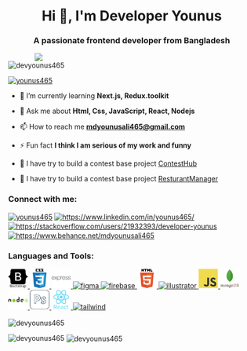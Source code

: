 <h1 align="center">Hi 👋, I'm Developer Younus</h1>
<h3 align="center">A passionate frontend developer from Bangladesh</h3>

  <img src="https://i.ibb.co/YjYFvBw/4717a813263f471b0def42d70c835ad5.gif" width="450px" align="right" >

<p align="left"> <img src="https://komarev.com/ghpvc/?username=devyounus465&label=Profile%20views&color=0e75b6&style=flat" alt="devyounus465" /> </p>



<p align="left"> <a href="https://twitter.com/younus465" target="blank"><img src="https://img.shields.io/twitter/follow/younus465?logo=twitter&style=for-the-badge" alt="younus465" /></a> </p>

- 🌱 I’m currently learning **Next.js, Redux.toolkit**

- 💬 Ask me about **Html, Css, JavaScript, React, Nodejs**

- 📫 How to reach me **mdyounusali465@gmail.com**

- ⚡ Fun fact **I think I am serious of my work and funny**
- 🔭 I have try to build a contest base project [ContestHub](https://contesthub-8e1e8.web.app/)
- 🔭 I have try to build a contest base project [ResturantManager](https://restaurant-manage-23aad.web.app/)


<h3 align="left">Connect with me:</h3>
<p align="left">
<a href="https://twitter.com/younus465" target="blank"><img align="center" src="https://raw.githubusercontent.com/rahuldkjain/github-profile-readme-generator/master/src/images/icons/Social/twitter.svg" alt="younus465" height="30" width="40" /></a>
<a href="https://linkedin.com/in/https://www.linkedin.com/in/younus465/" target="blank"><img align="center" src="https://raw.githubusercontent.com/rahuldkjain/github-profile-readme-generator/master/src/images/icons/Social/linked-in-alt.svg" alt="https://www.linkedin.com/in/younus465/" height="30" width="40" /></a>
<a href="https://stackoverflow.com/users/https://stackoverflow.com/users/21932393/developer-younus" target="blank"><img align="center" src="https://raw.githubusercontent.com/rahuldkjain/github-profile-readme-generator/master/src/images/icons/Social/stack-overflow.svg" alt="https://stackoverflow.com/users/21932393/developer-younus" height="30" width="40" /></a>
<a href="https://www.behance.net/https://www.behance.net/mdyounusali465" target="blank"><img align="center" src="https://raw.githubusercontent.com/rahuldkjain/github-profile-readme-generator/master/src/images/icons/Social/behance.svg" alt="https://www.behance.net/mdyounusali465" height="30" width="40" /></a>
</p>

<h3 align="left">Languages and Tools:</h3>
<p align="left"> <a href="https://getbootstrap.com" target="_blank" rel="noreferrer"> <img src="https://raw.githubusercontent.com/devicons/devicon/master/icons/bootstrap/bootstrap-plain-wordmark.svg" alt="bootstrap" width="40" height="40"/> </a> <a href="https://www.w3schools.com/css/" target="_blank" rel="noreferrer"> <img src="https://raw.githubusercontent.com/devicons/devicon/master/icons/css3/css3-original-wordmark.svg" alt="css3" width="40" height="40"/> </a> <a href="https://expressjs.com" target="_blank" rel="noreferrer"> <img src="https://raw.githubusercontent.com/devicons/devicon/master/icons/express/express-original-wordmark.svg" alt="express" width="40" height="40"/> </a> <a href="https://www.figma.com/" target="_blank" rel="noreferrer"> <img src="https://www.vectorlogo.zone/logos/figma/figma-icon.svg" alt="figma" width="40" height="40"/> </a> <a href="https://firebase.google.com/" target="_blank" rel="noreferrer"> <img src="https://www.vectorlogo.zone/logos/firebase/firebase-icon.svg" alt="firebase" width="40" height="40"/> </a> <a href="https://www.w3.org/html/" target="_blank" rel="noreferrer"> <img src="https://raw.githubusercontent.com/devicons/devicon/master/icons/html5/html5-original-wordmark.svg" alt="html5" width="40" height="40"/> </a> <a href="https://www.adobe.com/in/products/illustrator.html" target="_blank" rel="noreferrer"> <img src="https://www.vectorlogo.zone/logos/adobe_illustrator/adobe_illustrator-icon.svg" alt="illustrator" width="40" height="40"/> </a> <a href="https://developer.mozilla.org/en-US/docs/Web/JavaScript" target="_blank" rel="noreferrer"> <img src="https://raw.githubusercontent.com/devicons/devicon/master/icons/javascript/javascript-original.svg" alt="javascript" width="40" height="40"/> </a> <a href="https://www.mongodb.com/" target="_blank" rel="noreferrer"> <img src="https://raw.githubusercontent.com/devicons/devicon/master/icons/mongodb/mongodb-original-wordmark.svg" alt="mongodb" width="40" height="40"/> </a> <a href="https://nodejs.org" target="_blank" rel="noreferrer"> <img src="https://raw.githubusercontent.com/devicons/devicon/master/icons/nodejs/nodejs-original-wordmark.svg" alt="nodejs" width="40" height="40"/> </a> <a href="https://www.photoshop.com/en" target="_blank" rel="noreferrer"> <img src="https://raw.githubusercontent.com/devicons/devicon/master/icons/photoshop/photoshop-line.svg" alt="photoshop" width="40" height="40"/> </a> <a href="https://reactjs.org/" target="_blank" rel="noreferrer"> <img src="https://raw.githubusercontent.com/devicons/devicon/master/icons/react/react-original-wordmark.svg" alt="react" width="40" height="40"/> </a> <a href="https://tailwindcss.com/" target="_blank" rel="noreferrer"> <img src="https://www.vectorlogo.zone/logos/tailwindcss/tailwindcss-icon.svg" alt="tailwind" width="40" height="40"/> </a> </p>


<p><img align="center" src="https://github-readme-streak-stats.herokuapp.com/?user=devyounus465&" alt="devyounus465" /></p>

<p><img align="left" src="https://github-readme-stats.vercel.app/api/top-langs?username=devyounus465&show_icons=true&locale=en&layout=compact" alt="devyounus465" /></p>

<p>&nbsp;<img align="center" src="https://github-readme-stats.vercel.app/api?username=devyounus465&show_icons=true&locale=en" alt="devyounus465" /></p>


